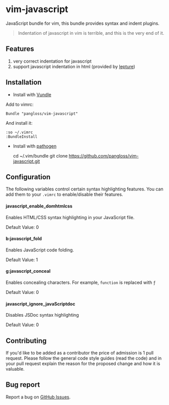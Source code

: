 # vim-javascript

JavaScript bundle for vim, this bundle provides syntax and indent plugins.

> Indentation of javascript in vim is terrible, and this is the very end of it.

## Features

1. very correct indentation for javascript
2. support javascript indentation in html (provided by [lepture](https://github.com/lepture))

## Installation

- Install with [Vundle](https://github.com/gmarik/vundle)

Add to vimrc:

    Bundle "pangloss/vim-javascript"

And install it:

    :so ~/.vimrc
    :BundleInstall

- Install with [pathogen](https://github.com/tpope/vim-pathogen)

    cd ~/.vim/bundle
    git clone https://github.com/pangloss/vim-javascript.git

## Configuration

The following variables control certain syntax highlighting features. You can
add them to your `.vimrc` to enable/disable their features.

#### javascript_enable_domhtmlcss

Enables HTML/CSS syntax highlighting in your JavaScript file.

Default Value: 0

#### b:javascript_fold

Enables JavaScript code folding.

Default Value: 1

#### g:javascript_conceal

Enables concealing characters. For example, `function` is replaced with `ƒ`

Default Value: 0

#### javascript_ignore_javaScriptdoc

Disables JSDoc syntax highlighting

Default Value: 0

## Contributing

If you'd like to be added as a contributor the price of admission is 1 pull request.
Please follow the general code style guides (read the code) and in your pull request explain
the reason for the proposed change and how it is valuable.

## Bug report

Report a bug on [GitHub Issues](https://github.com/pangloss/vim-javascript/issues).
